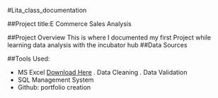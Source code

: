 #Lita_class_documentation

##Project title:E Commerce Sales Analysis 

##Project Overview 
This is where I documented my first Project while learning data analysis with the incubator hub 
##Data Sources

##Tools Used:
- MS Excel [Download Here](https://Microsoft.com)
. Data Cleaning
. Data Validation 
- SQL Management System
- Github: portfolio creation 
